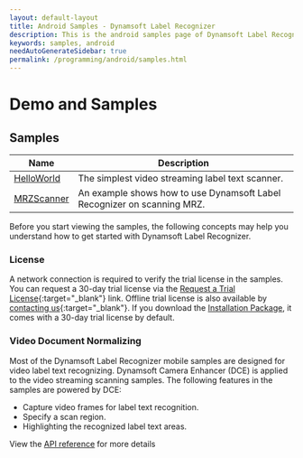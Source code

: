 ```yaml
---
layout: default-layout
title: Android Samples - Dynamsoft Label Recognizer
description: This is the android samples page of Dynamsoft Label Recognizer.
keywords: samples, android
needAutoGenerateSidebar: true
permalink: /programming/android/samples.html
---
```


# Demo and Samples

## Samples

| Name | Description |
| ---- | ----------- |
| [HelloWorld](hello-world-sample.md) | The simplest video streaming label text scanner. |
| [MRZScanner](mrz-sample.md) | An example shows how to use Dynamsoft Label Recognizer on scanning MRZ. |

Before you start viewing the samples, the following concepts may help you understand how to get started with Dynamsoft Label Recognizer.

### License

A network connection is required to verify the trial license in the samples. You can request a 30-day trial license via the [Request a Trial License](https://www.dynamsoft.com/customer/license/trialLicense?product=dlr&utm_source=docs&package=android){:target="_blank"} link. Offline trial license is also available by [contacting us](https://www.dynamsoft.com/contact/){:target="_blank"}. If you download the [Installation Package](https://www.dynamsoft.com/document-normalizer/downloads/?product=dlr&utm_source=docs&package=android), it comes with a 30-day trial license by default.

### Video Document Normalizing

Most of the Dynamsoft Label Recognizer mobile samples are designed for video label text recognizing. Dynamsoft Camera Enhancer (DCE) is applied to the video streaming scanning samples. The following features in the samples are powered by DCE:

- Capture video frames for label text recognition.
- Specify a scan region.
- Highlighting the recognized label text areas.

View the [API reference](api-reference/camera-enhancer/index.md) for more details
